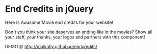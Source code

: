 End Credits in jQuery
==========

Here Is Awasome Movie end credits for your website!

Don't you think your site deserves an ending like in the movies? Show all your staff, your thanks, your logos and partners with this component!

DEMO @ http://malkafly.github.io/endcredits/
